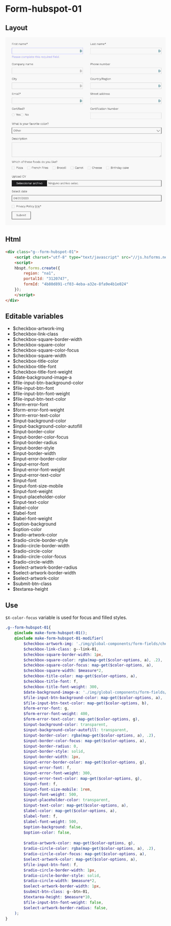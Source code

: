 # Form-hubspot-01

## Layout

![alt text][hubspot-01]

[hubspot-01]: /src/img/global-components/form-fields/hubspot-01.jpg

## Html

```html
<div class="g--form-hubspot-01">
    <script charset="utf-8" type="text/javascript" src="//js.hsforms.net/forms/embed/v2.js"></script>
    <script>
    hbspt.forms.create({
        region: "na1",
        portalId: "3120747",
        formId: "4b80d891-cf03-4eba-a32e-8fa9e4b1e024"
    });
    </script>
</div>
```

## Editable variables

- $checkbox-artwork-img
- $checkbox-link-class
- $checkbox-square-border-width
- $checkbox-square-color
- $checkbox-square-color-focus
- $checkbox-square-width
- $checkbox-title-color
- $checkbox-title-font
- $checkbox-title-font-weight
- $date-background-image-a
- $file-input-btn-background-color
- $file-input-btn-font
- $file-input-btn-font-weight
- $file-input-btn-text-color
- $form-error-font
- $form-error-font-weight
- $form-error-text-color
- $input-background-color
- $input-background-color-autofill
- $input-border-color
- $input-border-color-focus
- $input-border-radius
- $input-border-style
- $input-border-width
- $input-error-border-color
- $input-error-font
- $input-error-font-weight
- $input-error-text-color
- $input-font
- $input-font-size-mobile
- $input-font-weight
- $input-placeholder-color
- $input-text-color
- $label-color
- $label-font
- $label-font-weight
- $option-background
- $option-color
- $radio-artwork-color
- $radio-circle-border-style
- $radio-circle-border-width
- $radio-circle-color
- $radio-circle-color-focus
- $radio-circle-width
- $select-artwork-border-radius
- $select-artwork-border-width
- $select-artwork-color
- $submit-btn-class
- $textarea-height

## Use

`$X-color-focus` variable is used for focus and filled styles.

```scss
.g--form-hubspot-01{
    @include make-form-hubspot-01();
    @include make-form-hubspot-01-modifier(
        $checkbox-artwork-img: './img/global-components/form-fields/checkbox-artwork.svg',
        $checkbox-link-class: g--link-01,
        $checkbox-square-border-width: 1px,
        $checkbox-square-color: rgba(map-get($color-options, a), .2),
        $checkbox-square-color-focus: map-get($color-options, a),
        $checkbox-square-width: $measure*2,
        $checkbox-title-color: map-get($color-options, a),
        $checkbox-title-font: f,
        $checkbox-title-font-weight: 300,
        $date-background-image-a: './img/global-components/form-fields/checkbox-artwork.svg',
        $file-input-btn-background-color: map-get($color-options, a),
        $file-input-btn-text-color: map-get($color-options, b),
        $form-error-font: g,
        $form-error-font-weight: 400,
        $form-error-text-color: map-get($color-options, g),
        $input-background-color: transparent,
        $input-background-color-autofill: transparent,
        $input-border-color: rgba(map-get($color-options, a), .2),
        $input-border-color-focus: map-get($color-options, a),
        $input-border-radius: 0,
        $input-border-style: solid,
        $input-border-width: 1px,
        $input-error-border-color: map-get($color-options, g),
        $input-error-font: f,
        $input-error-font-weight: 300,
        $input-error-text-color: map-get($color-options, g),
        $input-font: f,
        $input-font-size-mobile: 1rem,
        $input-font-weight: 500,
        $input-placeholder-color: transparent,
        $input-text-color: map-get($color-options, a),
        $label-color: map-get($color-options, a),
        $label-font: f,
        $label-font-weight: 500,
        $option-background: false,
        $option-color: false,
        
        $radio-artwork-color: map-get($color-options, g),
        $radio-circle-color: rgba(map-get($color-options, a), .2),
        $radio-circle-color-focus: map-get($color-options, a),
        $select-artwork-color: map-get($color-options, a),
        $file-input-btn-font: f,
        $radio-circle-border-width: 1px,
        $radio-circle-border-style: solid,
        $radio-circle-width: $measure*2,
        $select-artwork-border-width: 1px,
        $submit-btn-class: g--btn-01,
        $textarea-height: $measure*10,
        $file-input-btn-font-weight: false,
        $select-artwork-border-radius: false,
    );
}
```
